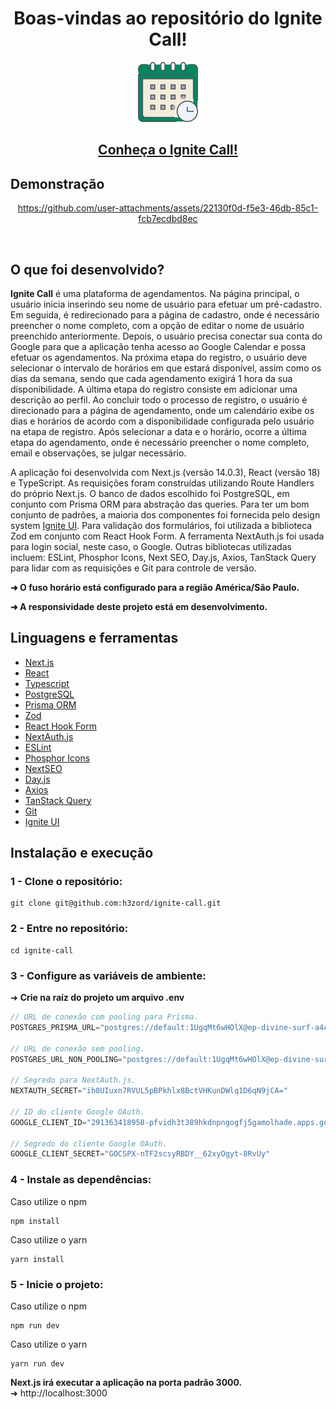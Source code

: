 <h1 align="center">Boas-vindas ao repositório do Ignite Call!</h1>

<div align="center"><img src="public/icon-app.svg"/></div>

<h2 align="center">
  <a href="https://app-ignite-call.vercel.app" target="_blank">
    Conheça o Ignite Call!
  </a>
</h2>

## Demonstração

<div align="center">

  https://github.com/user-attachments/assets/22130f0d-f5e3-46db-85c1-fcb7ecdbd8ec

</div>

<br/>

## O que foi desenvolvido?

<strong>Ignite Call</strong> é uma plataforma de agendamentos. Na página principal, o usuário inicia inserindo seu nome de usuário para efetuar um pré-cadastro. Em seguida, é redirecionado para a página de cadastro, onde é necessário preencher o nome completo, com a opção de editar o nome de usuário preenchido anteriormente. Depois, o usuário precisa conectar sua conta do Google para que a aplicação tenha acesso ao Google Calendar e possa efetuar os agendamentos. Na próxima etapa do registro, o usuário deve selecionar o intervalo de horários em que estará disponível, assim como os dias da semana, sendo que cada agendamento exigirá 1 hora da sua disponibilidade. A última etapa do registro consiste em adicionar uma descrição ao perfil. Ao concluir todo o processo de registro, o usuário é direcionado para a página de agendamento, onde um calendário exibe os dias e horários de acordo com a disponibilidade configurada pelo usuário na etapa de registro. Após selecionar a data e o horário, ocorre a última etapa do agendamento, onde é necessário preencher o nome completo, email e observações, se julgar necessário.

A aplicação foi desenvolvida com Next.js (versão 14.0.3), React (versão 18) e TypeScript. As requisições foram construídas utilizando Route Handlers do próprio Next.js. O banco de dados escolhido foi PostgreSQL, em conjunto com Prisma ORM para abstração das queries. Para ter um bom conjunto de padrões, a maioria dos componentes foi fornecida pelo design system [Ignite UI](https://github.com/h3zord/ignite-ui). Para validação dos formulários, foi utilizada a biblioteca Zod em conjunto com React Hook Form. A ferramenta NextAuth.js foi usada para login social, neste caso, o Google. Outras bibliotecas utilizadas incluem: ESLint, Phosphor Icons, Next SEO, Day.js, Axios, TanStack Query para lidar com as requisições e Git para controle de versão.

<strong>➜ O fuso horário está configurado para a região América/São Paulo.</strong>

<strong>➜ A responsividade deste projeto está em desenvolvimento.</strong>

## Linguagens e ferramentas

- [Next.js](https://nextjs.org/)
- [React](https://react.dev/)
- [Typescript](https://www.typescriptlang.org/)
- [PostgreSQL](https://www.postgresql.org/)
- [Prisma ORM](https://www.prisma.io/)
- [Zod](https://zod.dev/)
- [React Hook Form](https://react-hook-form.com/)
- [NextAuth.js](https://next-auth.js.org/)
- [ESLint](https://eslint.org/)
- [Phosphor Icons](https://phosphoricons.com/)
- [NextSEO](https://github.com/garmeeh/next-seo)
- [Day.js](https://day.js.org/)
- [Axios](https://axios-http.com/ptbr/)
- [TanStack Query](https://tanstack.com/)
- [Git](https://git-scm.com/)
- [Ignite UI](https://github.com/h3zord/ignite-ui)

## Instalação e execução

### 1 - Clone o repositório:
```
git clone git@github.com:h3zord/ignite-call.git
```

### 2 - Entre no repositório:
```
cd ignite-call
```

### 3 - Configure as variáveis de ambiente:
➜ <strong>Crie na raíz do projeto um arquivo .env</strong>

```javascript
// URL de conexão com pooling para Prisma.
POSTGRES_PRISMA_URL="postgres://default:1UgqMt6wHOlX@ep-divine-surf-a4cofl3v-pooler.us-east-1.aws.neon.tech:5432/verceldb?sslmode=require&pgbouncer=true&connect_timeout=15"

// URL de conexão sem pooling.
POSTGRES_URL_NON_POOLING="postgres://default:1UgqMt6wHOlX@ep-divine-surf-a4cofl3v.us-east-1.aws.neon.tech:5432/verceldb?sslmode=require"

// Segredo para NextAuth.js.
NEXTAUTH_SECRET="ih0UIuxn7RVUL5pBPkhlx8BctVHKunDWlq1D6qN9jCA="

// ID do cliente Google OAuth.
GOOGLE_CLIENT_ID="291363418958-pfvidh3t389hkdnpngogfj5gamolhade.apps.googleusercontent.com"

// Segredo do cliente Google OAuth.
GOOGLE_CLIENT_SECRET="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"
```

### 4 - Instale as dependências:
Caso utilize o npm
```
npm install
```
Caso utilize o yarn
```
yarn install
```

### 5 - Inicie o projeto:
Caso utilize o npm
```
npm run dev
```
Caso utilize o yarn
```
yarn run dev
```

<strong>Next.js irá executar a aplicação na porta padrão 3000.</strong>
<br/>
➜ http://localhost:3000
